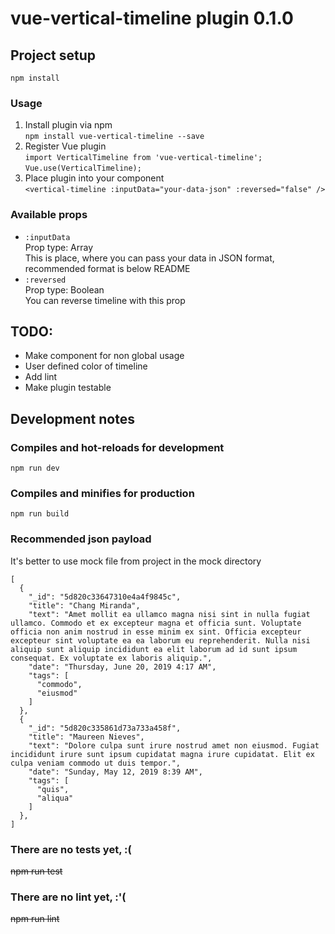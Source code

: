 # vue-vertical-timeline plugin 0.1.0

## Project setup
```
npm install
```

### Usage
1. Install plugin via npm  
```npm install vue-vertical-timeline --save```
2. Register Vue plugin  
```import VerticalTimeline from 'vue-vertical-timeline';```  
```Vue.use(VerticalTimeline);```
3. Place plugin into your component  
```<vertical-timeline :inputData="your-data-json" :reversed="false" />```

### Available props
* ```:inputData```  
Prop type: Array  
This is place, where you can pass your data in JSON format, recommended format is below README
* ```:reversed```  
Prop type: Boolean  
You can reverse timeline with this prop

## TODO:
* Make component for non global usage
* User defined color of timeline
* Add lint
* Make plugin testable

## Development notes

### Compiles and hot-reloads for development
```
npm run dev
```

### Compiles and minifies for production
```
npm run build
```

### Recommended json payload
It's better to use mock file from project in the mock directory

```
[
  {
    "_id": "5d820c33647310e4a4f9845c",
    "title": "Chang Miranda",
    "text": "Amet mollit ea ullamco magna nisi sint in nulla fugiat ullamco. Commodo et ex excepteur magna et officia sunt. Voluptate officia non anim nostrud in esse minim ex sint. Officia excepteur excepteur sint voluptate ea ea laborum eu reprehenderit. Nulla nisi aliquip sunt aliquip incididunt ea elit laborum ad id sunt ipsum consequat. Ex voluptate ex laboris aliquip.",
    "date": "Thursday, June 20, 2019 4:17 AM",
    "tags": [
      "commodo",
      "eiusmod"
    ]
  },
  {
    "_id": "5d820c335861d73a733a458f",
    "title": "Maureen Nieves",
    "text": "Dolore culpa sunt irure nostrud amet non eiusmod. Fugiat incididunt irure sunt ipsum cupidatat magna irure cupidatat. Elit ex culpa veniam commodo ut duis tempor.",
    "date": "Sunday, May 12, 2019 8:39 AM",
    "tags": [
      "quis",
      "aliqua"
    ]
  },
]
```

### There are no tests yet, :(
~~npm run test~~

### There are no lint yet, :'(
~~npm run lint~~

